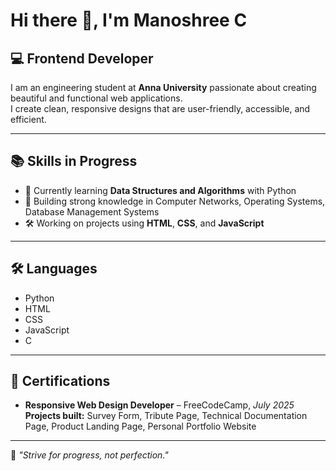 # Hi there 👋, I'm Manoshree C

## 💻 Frontend Developer  
I am an engineering student at **Anna University** passionate about creating beautiful and functional web applications.  
I create clean, responsive designs that are user-friendly, accessible, and efficient.

---

## 📚 Skills in Progress
- 🚀 Currently learning **Data Structures and Algorithms** with Python  
- 📘 Building strong knowledge in Computer Networks, Operating Systems, Database Management Systems  
- 🛠️ Working on projects using **HTML**, **CSS**, and **JavaScript**  

---

## 🛠️ Languages 
- Python  
- HTML  
- CSS  
- JavaScript  
- C  

---

## 📜 Certifications  
- **Responsive Web Design Developer** – FreeCodeCamp, *July 2025*  
  **Projects built:** Survey Form, Tribute Page, Technical Documentation Page, Product Landing Page, Personal Portfolio Website  

---

🌟 *"Strive for progress, not perfection."*
